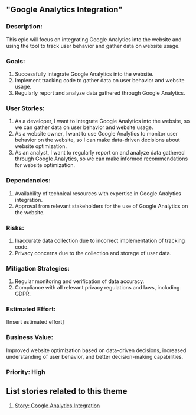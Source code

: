 ## "Google Analytics Integration"

### Description: 
This epic will focus on integrating Google Analytics into the website and using the tool to track user behavior and gather data on website usage.

### Goals:
1. Successfully integrate Google Analytics into the website.
2. Implement tracking code to gather data on user behavior and website usage.
3. Regularly report and analyze data gathered through Google Analytics. 

### User Stories:

1. As a developer, I want to integrate Google Analytics into the website, so we can gather data on user behavior and website usage.
2. As a website owner, I want to use Google Analytics to monitor user behavior on the website, so I can make data-driven decisions about website optimization.
3. As an analyst, I want to regularly report on and analyze data gathered through Google Analytics, so we can make informed recommendations for website optimization.

### Dependencies:

1. Availability of technical resources with expertise in Google Analytics integration.
2. Approval from relevant stakeholders for the use of Google Analytics on the website.

### Risks:

1. Inaccurate data collection due to incorrect implementation of tracking code.
2. Privacy concerns due to the collection and storage of user data.

### Mitigation Strategies:

1. Regular monitoring and verification of data accuracy.
2. Compliance with all relevant privacy regulations and laws, including GDPR.

### Estimated Effort: 
[Insert estimated effort]

### Business Value: 
Improved website optimization based on data-driven decisions, increased understanding of user behavior, and better decision-making capabilities.

### Priority: High

## List stories related to this theme

1. [Story: Google Analytics Integration](/documentation/templates/theme/initiatives/epics/stories/story_template.md)